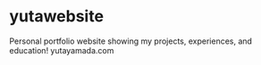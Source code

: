 # yutawebsite
Personal portfolio website showing my projects, experiences, and education!
yutayamada.com
